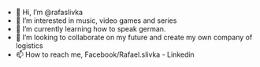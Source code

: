 - 👋 Hi, I’m @rafaslivka
- 👀 I’m interested in music, video games and series
- 🌱 I’m currently learning how to speak german.
- 💞️ I’m looking to collaborate on my future and create my own company of logistics
- 📫 How to reach me, Facebook/Rafael.slivka - Linkedin

<!---
rafaslivka/rafaslivka is a ✨ special ✨ repository because its `README.md` (this file) appears on your GitHub profile.
You can click the Preview link to take a look at your changes.
--->
